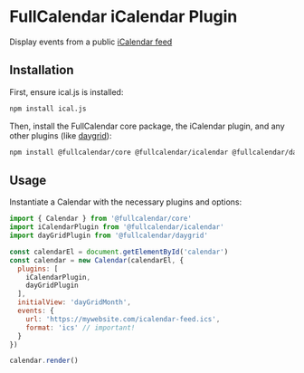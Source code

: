 
# FullCalendar iCalendar Plugin

Display events from a public [iCalendar feed](https://icalendar.org/)

## Installation

First, ensure ical.js is installed:

```sh
npm install ical.js
```

Then, install the FullCalendar core package, the iCalendar plugin, and any other plugins (like [daygrid](https://fullcalendar.io/docs/month-view)):

```sh
npm install @fullcalendar/core @fullcalendar/icalendar @fullcalendar/daygrid
```

## Usage

Instantiate a Calendar with the necessary plugins and options:

```js
import { Calendar } from '@fullcalendar/core'
import iCalendarPlugin from '@fullcalendar/icalendar'
import dayGridPlugin from '@fullcalendar/daygrid'

const calendarEl = document.getElementById('calendar')
const calendar = new Calendar(calendarEl, {
  plugins: [
    iCalendarPlugin,
    dayGridPlugin
  ],
  initialView: 'dayGridMonth',
  events: {
    url: 'https://mywebsite.com/icalendar-feed.ics',
    format: 'ics' // important!
  }
})

calendar.render()
```
